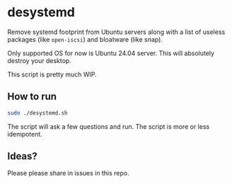 # desystemd

Remove systemd footprint from Ubuntu servers along with a list of useless packages (like `open-iscsi`) and bloatware (like snap).

Only supported OS for now is Ubuntu 24.04 server. This will absolutely destroy your desktop.

This script is pretty much WIP.

## How to run

```bash
sudo ./desystemd.sh
```

The script will ask a few questions and run. The script is more or less idempotent.

## Ideas?

Please please share in issues in this repo.
